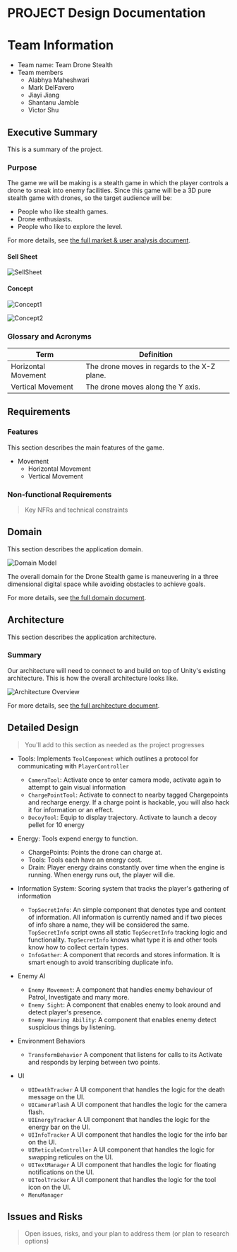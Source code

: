 # PROJECT Design Documentation

# Team Information
* Team name: Team Drone Stealth
* Team members
  * Alabhya Maheshwari
  * Mark DelFavero
  * Jiayi Jiang
  * Shantanu Jamble
  * Victor Shu

## Executive Summary

This is a summary of the project.

### Purpose

The game we will be making is a stealth game in which the player controls a drone to sneak into enemy facilities. Since this game will be a 3D pure stealth game with drones, so the target audience will be:

 - People who like stealth games.
 - Drone enthusiasts.
 - People who like to explore the level.

For more details, see [the full market & user analysis document](MarketUserAnalysis.md).

#### Sell Sheet

![SellSheet](Assets/SellSheet.png)

#### Concept

![Concept1](Assets/Concept_Art_1.JPG)


![Concept2](Assets/Concept_Art_2.JPG)

### Glossary and Acronyms

| Term | Definition |
|------|------------|
| Horizontal Movement | The drone moves in regards to the X-Z plane. |
| Vertical Movement | The drone moves along the Y axis. |

## Requirements

### Features

This section describes the main features of the game.

 * Movement
   * Horizontal Movement
   * Vertical Movement

### Non-functional Requirements
> Key NFRs and technical constraints


## Domain

This section describes the application domain.

![Domain Model](Assets/domain.png)

The overall domain for the Drone Stealth game is maneuvering in a three dimensional digital space while avoiding obstacles to achieve goals. 

For more details, see [the full domain document](DomainAnalysis.md).

## Architecture

This section describes the application architecture.

### Summary
Our architecture will need to connect to and build on top of Unity's existing architecture. This is how the overall architecture looks like.

![Architecture Overview](Assets/OverallArchitecture.png)

For more details, see [the full architecture document](architecture.md).

## Detailed Design

> You'll add to this section as needed as the project progresses

* Tools: Implements `ToolComponent` which outlines a protocol for communicating with `PlayerController`
  * `CameraTool`: Activate once to enter camera mode, activate again to attempt to gain visual information
  * `ChargePointTool`: Activate to connect to nearby tagged Chargepoints and recharge energy. If a charge point is hackable,
you will also hack it for information or an effect.
  * `DecoyTool`: Equip to display trajectory. Activate to launch a decoy pellet for 10 energy

* Energy: Tools expend energy to function. 
  * ChargePoints: Points the drone can charge at.
  * Tools: Tools each have an energy cost.
  * Drain: Player energy drains constantly over time when the engine is running. When energy runs out, the player will die.

* Information System: Scoring system that tracks the player's gathering of information
  * `TopSecretInfo`: An simple component that denotes type and content of information. All information is currently named 
and if two pieces of info share a name, they will be considered the same. 
`TopSecretInfo` script owns all static `TopSecretInfo` tracking logic and functionality.
`TopSecretInfo` knows what type it is and other tools know how to collect certain types.
  * `InfoGather`: A component that records and stores information. It is smart enough to avoid transcribing duplicate info.
  
* Enemy AI
  * `Enemy Movement`: A component that handles enemy behaviour of Patrol, Investigate and many more.
  * `Enemy Sight`: A component that enables enemy to look around and detect player's presence.
  * `Enemy Hearing Ability`: A component that enables enemy detect suspicious things by listening.

* Environment Behaviors
  * `TransformBehavior` A component that listens for calls to its Activate and responds by lerping between two points.

* UI
  * `UIDeathTracker` A UI component that handles the logic for the death message on the UI.
  * `UICameraFlash` A UI component that handles the logic for the camera flash.
  * `UIEnergyTracker` A UI component that handles the logic for the energy bar on the UI.
  * `UIInfoTracker` A UI component that handles the logic for the info bar on the UI.
  * `UIReticuleController` A UI component that handles the logic for swapping reticules on the UI.
  * `UITextManager` A UI component that handles the logic for floating notifications on the UI.
  * `UIToolTracker` A UI component that handles the logic for the tool icon on the UI.
  * `MenuManager` 

## Issues and Risks

> Open issues, risks, and your plan to address them (or plan to research options)

